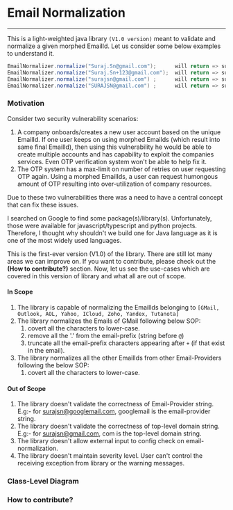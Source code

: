 # Email Normalization

----

This is a light-weighted java library `(V1.0 version)` meant to validate and normalize a given morphed EmailId. Let us consider some below examples to understand it.

```java
EmailNormalizer.normalize("Suraj.Sn@gmail.com");      will return => surajsn@gmail.com
EmailNormalizer.normalize("Suraj.Sn+123@gmail.com");  will return => surajsn@gmail.com
EmailNormalizer.normalize("surajsn@gmail.com") ;      will return => surajsn@gmail.com
EmailNormalizer.normalize("SURAJSN@gmail.com") ;      will return => surajsn@gmail.com
```

### Motivation

Consider two security vulnerability scenarios:
1. A company onboards/creates a new user account based on the unique EmailId. If one user keeps on using morphed Emailds (which result into same final EmailId), then using this vulnerability he would be able to create multiple accounts and has capability to exploit the companies services. Even OTP verification system won't be able to help fix it.
2. The OTP system has a max-limit on number of retries on user requesting OTP again. Using a morphed EmailIds, a user can request humongous amount of OTP  resulting into over-utilization of company resources. 

Due to these two vulnerabilities there was a need to have a central concept that can fix these issues. 

I searched on Google to find some package(s)/library(s). Unfortunately, those were available for javascript/typescript and python projects. Therefore, I thought why shouldn't we build one for Java language as it is one of the most widely used languages.

This is the first-ever version (V1.0) of the library. There are still lot many areas we can improve on. If you want to contribute, please check out the **(How to contribute?)** section. Now, let us see the use-cases which are covered in this version of library and what all are out of scope.
#### In Scope
1. The library is capable of normalizing the EmailIds belonging to `[GMail, Outlook, AOL, Yahoo, ICloud, Zoho, Yandex, Tutanota]`
2. The library normalizes the Emails of GMail following below SOP:
   1. covert all the characters to lower-case.
   2. remove all the '.' from the email-prefix (string before `@`)
   3. truncate all the email-prefix characters appearing after `+` (if that exist in the email).
3. The library normalizes all the other EmailIds from other Email-Providers following the below SOP:
   1. covert all the characters to lower-case.

#### Out of Scope
1. The library doesn't validate the correctness of Email-Provider string. E.g:- for surajsn@googlemail.com, googlemail is the email-provider string.
2. The library doesn't validate the correctness of top-level domain string. E.g:- for surajsn@gmail.com, com is the top-level domain string.
3. The library doesn't allow external input to config check on email-normalization.
4. The library doesn't maintain severity level. User can't control the receiving exception from library or the warning messages. 

### Class-Level Diagram


### How to contribute?
